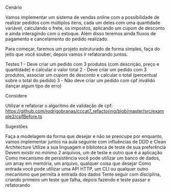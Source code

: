 Cenário

Vamos implementar um sistema de vendas online com a possibilidade de realizar pedidos com múltiplos itens, cada um deles com uma quantidade variável, calculando o frete, os impostos, aplicando um cupom de desconto e ainda interagindo com o estoque. Além disso teremos ainda fluxos de pagamento e cancelamento do pedido realizado.

Para começar, faremos um projeto estruturado de forma simples, faça do jeito que você souber, depois vamos ir refatorando juntos.

Testes
1 - Deve criar um pedido com 3 produtos (com descrição, preço e quantidade) e calcular o valor total
2 - Deve criar um pedido com 3 produtos, associar um cupom de desconto e calcular o total (percentual sobre o total do pedido)
3 - Não deve criar um pedido com cpf inválido (lançar algum tipo de erro)

Considere

Utilizar e refatorar o algoritmo de validação de cpf: https://github.com/rodrigobranas/cccat7_refactoring/blob/master/src/example2/cpfBefore.ts

Sugestões

Faça a modelagem da forma que desejar e não se preocupe por enquanto, vamos implementar juntos na aula seguinte com influências de DDD e Clean Architecture
Utilize a sua linguagem e biblioteca de teste de sua preferência
Devem existir no mínimo 2 arquivos, um de teste e outro que é a aplicação
Como mecanismo de persistência você pode utilizar um banco de dados, um array em memória, um arquivo, qualquer coisa que desejar
Como entrada você pode utilizar uma API HTTP, um CLI ou qualquer outro mecanismo que permita a entrada dos dados
Tente seguir com disciplina, criando primeiro um teste que falha, depois fazendo e teste passar e refatorando

